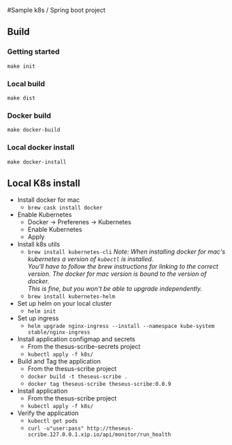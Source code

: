 #Sample k8s / Spring boot project

## Build

### Getting started
```
make init
```

### Local build
```
make dist
```

### Docker build
```
make docker-build
```

### Local docker install
```
make docker-install
```

## Local K8s install
* Install docker for mac
    * `brew cask install docker`
* Enable Kubernetes
    * Docker -> Preferenes -> Kubernetes
    * Enable Kubernetes
    * Apply
* Install k8s utils
    * `brew install kubernetes-cli`  *Note: When installing docker for mac's kubernetes a version of `kubectl` is installed.  
                                      You'll have to follow the brew instructions for linking to the correct version.  The docker for mac version is bound to the version of docker.  
                                      This is fine, but you won't be able to upgrade independently.*
    * `brew install kubernetes-helm`    
* Set up helm on your local cluster
    * `helm init`
* Set up ingress
    * `helm upgrade nginx-ingress --install --namespace kube-system stable/nginx-ingress`
* Install application configmap and secrets
    * From the thesus-scribe-secrets project
    * `kubectl apply -f k8s/`
* Build and Tag the application
    * From the thesus-scribe project
    * `docker build -t theseus-scribe .`
    * `docker tag theseus-scribe theseus-scribe:0.0.9`
* Install application
    * From the thesus-scribe project
    * `kubectl apply -f k8s/`
* Verify the application
    * `kubectl get pods`
    * `curl -u"user:pass" http://theseus-scribe.127.0.0.1.xip.io/api/monitor/run_health`    
